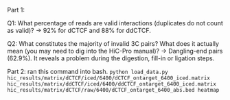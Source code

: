 Part 1:

Q1: What percentage of reads are valid interactions (duplicates do not count as valid)?
-> 92% for dCTCF and 88% for ddCTCF.

Q2: What constitutes the majority of invalid 3C pairs? What does it actually mean (you may need to dig into the HiC-Pro manual)?
-> Dangling-end pairs (62.9%). It reveals a problem during the digestion, fill-in or ligation steps.

Part 2: ran this command into bash.
`python load_data.py hic_results/matrix/dCTCF/iced/6400/dCTCF_ontarget_6400_iced.matrix hic_results/matrix/ddCTCF/iced/6400/ddCTCF_ontarget_6400_iced.matrix hic_results/matrix/dCTCF/raw/6400/dCTCF_ontarget_6400_abs.bed heatmap`